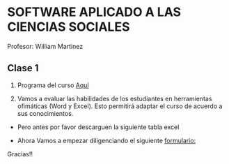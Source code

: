 # SOFTWARE APLICADO A LAS CIENCIAS SOCIALES
Profesor: William Martinez

## Clase 1

1. Programa del curso [Aquí](https://github.com/wamartinez/sacs/blob/main/Documents/PROGRAMASOFTWARE.pdf)

2. Vamos a evaluar las habilidades de los estudiantes en herramientas ofimáticas (Word y Excel). Esto permitirá adaptar el curso de acuerdo a sus conocimientos.

- Pero antes por favor descarguen la siguiente tabla excel

- Ahora Vamos a empezar diligenciando el siguiente [formulario:](https://forms.gle/k8ENnTLwQxEMHTau7)

Gracias!!


